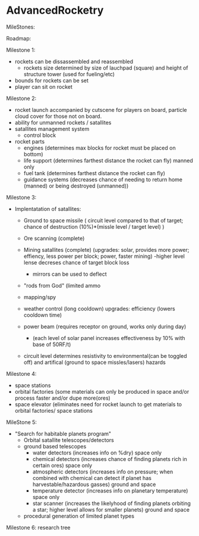 # AdvancedRocketry

MileStones:


Roadmap:

Milestone 1:
- rockets can be dissassembled and reassembled
	- rockets size determined by size of lauchpad (square) and height of structure tower (used for fueling/etc)
- bounds for rockets can be set
- player can sit on rocket

Milestone 2:
- rocket launch accompanied by cutscene for players on board, particle cloud cover for those not on board.
- ability for unmanned rockets / satallites
- satallites management system
	- control block
- rocket parts
	- engines (determines max blocks for rocket must be placed on bottom)
	- life support (determines farthest distance the rocket can fly) manned only
	- fuel tank (determines farthest distance the rocket can fly)
	- guidance systems (decreases chance of needing to return home (manned) or being destroyed (unmanned))

Milestone 3:
- Implentatation of satallites:
	- Ground to space missile ( circuit level compared to that of target; chance of destruction (10%)*(missle level / target level) )
	- Ore scanning (complete)
	- Mining satallites (complete) (upgrades: solar, provides more power; effiency, less power per block; power, faster mining)
		-higher level lense decreses chance of target block loss
		- mirrors can be used to deflect
	- "rods from God" (limited ammo
	- mapping/spy
	- weather control (long cooldown) upgrades: efficiency (lowers cooldown time)
	- power beam (requires receptor on ground, works only during day)
		- (each level of solar panel increases effectiveness by 10% with base of 50RF/t)
		
	- circuit level determines resistivity to environmental(can be toggled off) and artifical (ground to space missles/lasers) hazards

Milestone 4:
- space stations
- orbital factories (some materials can only be produced in space and/or process faster and/or dupe more(ores)
- space elevator (eliminates need for rocket launch to get materials to orbital factories/ space stations

MileStone 5:
- "Search for habitable planets program"
	- Orbital satallite telescopes/detectors
	- ground based telescopes
		- water detectors (increases info on %dry) space only
		- chemical detectors (increases chance of finding planets rich in certain ores) space only
		- atmospheric detectors (increases info on pressure; when combined with chemical can detect if planet has harvestable/hazardous gasses) ground and space
		- temperature detector (increases info on planetary temperature) space only
		- star scanner (increases the likelyhood of finding planets orbiting a star; higher level allows for smaller planets) ground and space
	- procedural generation of limited planet types

Milestone 6:
research tree